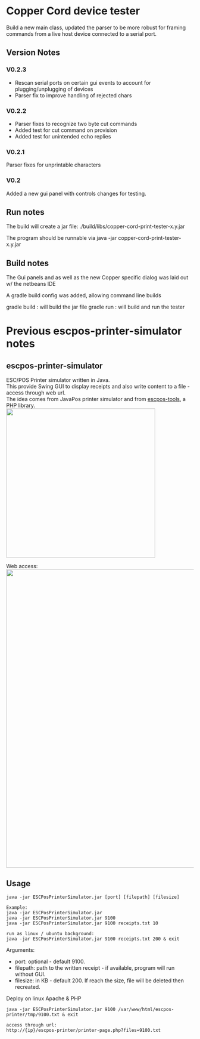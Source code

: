 # Copper Cord device tester

Build a new main class, updated the parser to be more robust for
framing commands from a live host device connected to a serial port.

## Version Notes

### V0.2.3
* Rescan serial ports on certain gui events to account for plugging/unplugging 
  of devices
* Parser fix to improve handling of rejected chars

### V0.2.2
* Parser fixes to recognize two byte cut commands
* Added test for cut command on provision
* Added test for unintended echo replies

### V0.2.1
Parser fixes for unprintable characters

### V0.2
Added a new gui panel with controls changes for testing.

## Run notes

The build will create a jar file: ./build/libs/copper-cord-print-tester-x.y.jar

The program should be runnable via java -jar copper-cord-print-tester-x.y.jar


## Build notes
The Gui panels and as well as the new Copper specific
dialog was laid out w/ the netbeans IDE

A gradle build config was added, allowing command line builds

gradle build : will build the jar file
gradle run   : will build and run the tester




# Previous escpos-printer-simulator notes

## escpos-printer-simulator
ESC/POS Printer simulator written in Java.  
This provide Swing GUI to display receipts and also write content to a file - access through web url.  
The idea comes from JavaPos printer simulator and from [escpos-tools](https://github.com/receipt-print-hq/escpos-tools), a PHP library.  
<img src="./docs/escpos-printer-simulator.png" width="400">   

Web access:
<img src="./docs/escpos-web.png" width="800">   
## Usage
```
java -jar ESCPosPrinterSimulator.jar [port] [filepath] [filesize]

Example:
java -jar ESCPosPrinterSimulator.jar
java -jar ESCPosPrinterSimulator.jar 9100
java -jar ESCPosPrinterSimulator.jar 9100 receipts.txt 10

run as linux / ubuntu background:
java -jar ESCPosPrinterSimulator.jar 9100 receipts.txt 200 & exit
```
Arguments:
- port: optional - default 9100.  
- filepath: path to the written receipt - if available, program will run without GUI.  
- filesize: in KB - default 200. If reach the size, file will be deleted then recreated.  

Deploy on linux Apache & PHP 
```
java -jar ESCPosPrinterSimulator.jar 9100 /var/www/html/escpos-printer/tmp/9100.txt & exit  

access through url:  
http://{ip}/escpos-printer/printer-page.php?files=9100.txt  
```